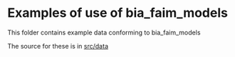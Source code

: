 # Examples of use of bia_faim_models

This folder contains example data conforming to bia_faim_models

The source for these is in [src/data](../src/data/examples)
